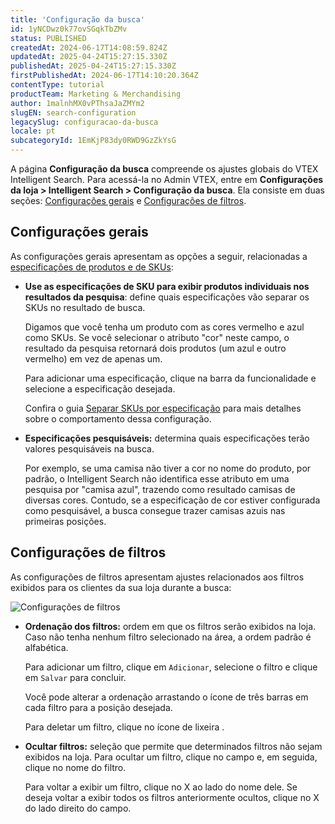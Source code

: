 ```yaml
---
title: 'Configuração da busca'
id: 1yNCDwz0k77ovSGqkTbZMv
status: PUBLISHED
createdAt: 2024-06-17T14:08:59.824Z
updatedAt: 2025-04-24T15:27:15.330Z
publishedAt: 2025-04-24T15:27:15.330Z
firstPublishedAt: 2024-06-17T14:10:20.364Z
contentType: tutorial
productTeam: Marketing & Merchandising
author: 1malnhMX0vPThsaJaZMYm2
slugEN: search-configuration
legacySlug: configuracao-da-busca
locale: pt
subcategoryId: 1EmKjP83dy0RWD9GzZkYsG
---
```


A página **Configuração da busca** compreende os ajustes globais do VTEX Intelligent Search. Para acessá-la no Admin VTEX, entre em **Configurações da loja > Intelligent Search > Configuração da busca**. Ela consiste em duas seções: [Configurações gerais](#configuracoes-gerais) e [Configurações de filtros](#configuracoes-de-filtros).

## Configurações gerais

As configurações gerais apresentam as opções a seguir, relacionadas a [especificações de produtos e de SKUs](/pt/tracks/catalogo-101--5AF0XfnjfWeopIFBgs3LIQ/2NQoBv8m4Yz3oQaLgDRagP):

* **Use as especificações de SKU para exibir produtos individuais nos resultados da pesquisa**: define quais especificações vão separar os SKUs no resultado de busca.

    Digamos que você tenha um produto com as cores vermelho e azul como SKUs. Se você selecionar o atributo "cor" neste campo, o resultado da pesquisa retornará dois produtos (um azul e outro vermelho) em vez de apenas um.

    Para adicionar uma especificação, clique na barra da funcionalidade e selecione a especificação desejada.

    Confira o guia [Separar SKUs por especificação](/pt/tracks/vtex-intelligent-search--19wrbB7nEQcmwzDPl1l4Cb/5uVxuWxTA8VvLX3G8UCcUE) para mais detalhes sobre o comportamento dessa configuração. 

* **Especificações pesquisáveis:** determina quais especificações terão valores pesquisáveis na busca.

    Por exemplo, se uma camisa não tiver a cor no nome do produto, por padrão, o Intelligent Search não identifica esse atributo em uma pesquisa por "camisa azul", trazendo como resultado camisas de diversas cores. Contudo, se a especificação de cor estiver configurada como pesquisável, a busca consegue trazer camisas azuis nas primeiras posições.

## Configurações de filtros

As configurações de filtros apresentam ajustes relacionados aos filtros exibidos para os clientes da sua loja durante a busca:

![Configurações de filtros](https://cdn.statically.io/gh/vtexdocs/help-center-content/refs/heads/main/docs/pt/tutorials/intelligent-search/configurações-do-intelligent-search/configuracao-da-busca_1.png)

* **Ordenação dos filtros:** ordem em que os filtros serão exibidos na loja. Caso não tenha nenhum filtro selecionado na área, a ordem padrão é alfabética.

    Para adicionar um filtro, clique em `Adicionar`, selecione o filtro e clique em `Salvar` para concluir.

    Você pode alterar a ordenação arrastando o ícone de três barras <i class="fas fa-grip-vertical"></i> em cada filtro para a posição desejada.

    Para deletar um filtro, clique no ícone de lixeira <i class="fas fa-trash-alt"></i>.

* **Ocultar filtros:** seleção que permite que determinados filtros não sejam exibidos na loja. Para ocultar um filtro, clique no campo e, em seguida, clique no nome do filtro. 

    Para voltar a exibir um filtro, clique no X ao lado do nome dele. Se deseja voltar a exibir todos os filtros anteriormente ocultos, clique no X do lado direito do campo.

